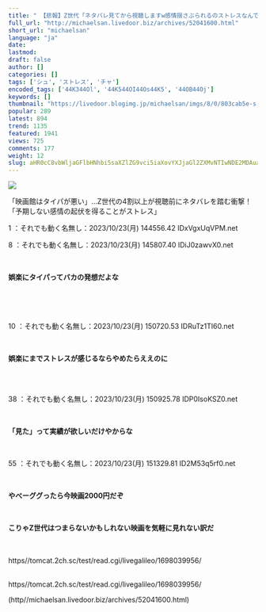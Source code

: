 ```yaml
---
title: " 【悲報】Z世代「ネタバレ見てから視聴しますw感情揺さぶられるのストレスなんでww」"
full_url: "http://michaelsan.livedoor.biz/archives/52041600.html"
short_url: "michaelsan"
language: "ja"
date: 
lastmod: 
draft: false
author: []
categories: []
tags: ['シュ', 'ストレス', 'チャ']
encoded_tags: ['44K344Ol', '44K544OI44Os44K5', '44OB44Oj']
keywords: []
thumbnail: "https://livedoor.blogimg.jp/michaelsan/imgs/8/0/803cab5e-s.jpg"
popular: 289
latest: 894
trend: 1135
featured: 1941
views: 725
comments: 177
weight: 12
slug: aHR0cC8vbWljaGFlbHNhbi5saXZlZG9vci5iaXovYXJjaGl2ZXMvNTIwNDE2MDAuaHRtbA==
---
```


![](https://livedoor.blogimg.jp/michaelsan/imgs/8/0/803cab5e-s.jpg)

<div><p>「映画館はタイパが悪い」…Z世代の4割以上が視聴前にネタバレを踏む衝撃！「予期しない感情の起伏を得ることがストレス」</p><p>1 ：それでも動く名無し：2023/10/23(月) 144556.42 IDxVgxUqVPM.net</p><p>8 ：それでも動く名無し：2023/10/23(月) 145807.40 IDiJ0zawvX0.net</p><br><b><p>娯楽にタイパってバカの発想だよな</p></b><i><b><br></b><br></i><br><p>10 ：それでも動く名無し：2023/10/23(月) 150720.53 IDRuTz1TI60.net</p><br><b><p>娯楽にまでストレスが感じるならやめたらええのに</p><br></b><br><p>38 ：それでも動く名無し：2023/10/23(月) 150925.78 IDP0IsoKSZ0.net</p><br><b><p>「見た」って実績が欲しいだけやからな</p></b><br><p>55 ：それでも動く名無し：2023/10/23(月) 151329.81 ID2M53q5rf0.net</p><br><p><b><p>やべーググったら今映画2000円だぞ</p></b></p><p><b><p><br></p></b></p><b><p>こりゃZ世代はつまらないかもしれない映画を気軽に見れない訳だ</p><br></b><br>https//tomcat.2ch.sc/test/read.cgi/livegalileo/1698039956/<br><br clear='all'> <p id='a6850dc6aefc0d5bbff2bea180d92d89'> </p> <p id='a6850dc6aefc0d5bbff2bea180d92d89'> </p> <p class='alistcloud-container-6795'></p> <p>https//tomcat.2ch.sc/test/read.cgi/livegalileo/1698039956/</p></div>

(http//michaelsan.livedoor.biz/archives/52041600.html)
